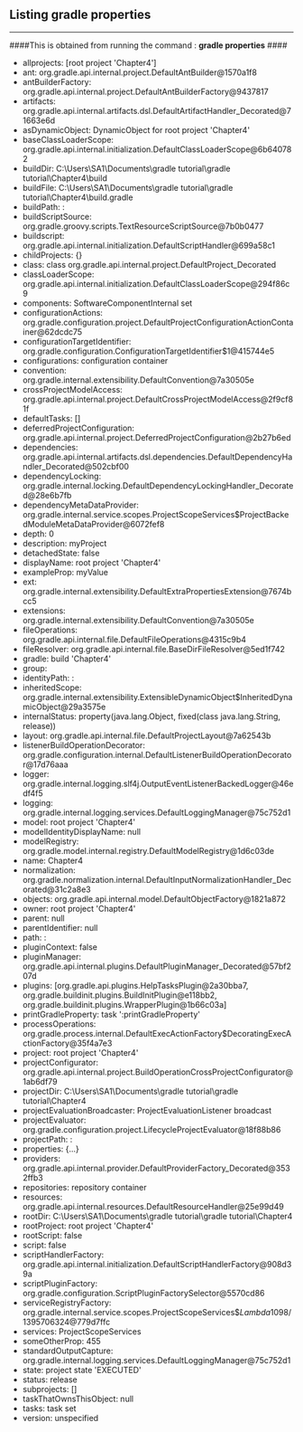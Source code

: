 ## Listing gradle properties ##

----

####This is obtained from running the command : **gradle properties** ####

* allprojects: [root project 'Chapter4']
* ant: org.gradle.api.internal.project.DefaultAntBuilder@1570a1f8
* antBuilderFactory: org.gradle.api.internal.project.DefaultAntBuilderFactory@9437817
* artifacts: org.gradle.api.internal.artifacts.dsl.DefaultArtifactHandler_Decorated@71663e6d
* asDynamicObject: DynamicObject for root project 'Chapter4'
* baseClassLoaderScope: org.gradle.api.internal.initialization.DefaultClassLoaderScope@6b640782
* buildDir: C:\Users\SA1\Documents\gradle tutorial\gradle tutorial\Chapter4\build
* buildFile: C:\Users\SA1\Documents\gradle tutorial\gradle tutorial\Chapter4\build.gradle
* buildPath: :
* buildScriptSource: org.gradle.groovy.scripts.TextResourceScriptSource@7b0b0477
* buildscript: org.gradle.api.internal.initialization.DefaultScriptHandler@699a58c1
* childProjects: {}
* class: class org.gradle.api.internal.project.DefaultProject_Decorated
* classLoaderScope: org.gradle.api.internal.initialization.DefaultClassLoaderScope@294f86c9
* components: SoftwareComponentInternal set
* configurationActions: org.gradle.configuration.project.DefaultProjectConfigurationActionContainer@62dcdc75
* configurationTargetIdentifier: org.gradle.configuration.ConfigurationTargetIdentifier$1@415744e5
* configurations: configuration container
* convention: org.gradle.internal.extensibility.DefaultConvention@7a30505e
* crossProjectModelAccess: org.gradle.api.internal.project.DefaultCrossProjectModelAccess@2f9cf81f
* defaultTasks: []
* deferredProjectConfiguration: org.gradle.api.internal.project.DeferredProjectConfiguration@2b27b6ed
* dependencies: org.gradle.api.internal.artifacts.dsl.dependencies.DefaultDependencyHandler_Decorated@502cbf00
* dependencyLocking: org.gradle.internal.locking.DefaultDependencyLockingHandler_Decorated@28e6b7fb
* dependencyMetaDataProvider: org.gradle.internal.service.scopes.ProjectScopeServices$ProjectBackedModuleMetaDataProvider@6072fef8
* depth: 0
* description: myProject
* detachedState: false
* displayName: root project 'Chapter4'
* exampleProp: myValue
* ext: org.gradle.internal.extensibility.DefaultExtraPropertiesExtension@7674bcc5
* extensions: org.gradle.internal.extensibility.DefaultConvention@7a30505e
* fileOperations: org.gradle.api.internal.file.DefaultFileOperations@4315c9b4
* fileResolver: org.gradle.api.internal.file.BaseDirFileResolver@5ed1f742
* gradle: build 'Chapter4'
* group:
* identityPath: :
* inheritedScope: org.gradle.internal.extensibility.ExtensibleDynamicObject$InheritedDynamicObject@29a3575e
* internalStatus: property(java.lang.Object, fixed(class java.lang.String, release))
* layout: org.gradle.api.internal.file.DefaultProjectLayout@7a62543b
* listenerBuildOperationDecorator: org.gradle.configuration.internal.DefaultListenerBuildOperationDecorator@17d76aaa
* logger: org.gradle.internal.logging.slf4j.OutputEventListenerBackedLogger@46edf4f5
* logging: org.gradle.internal.logging.services.DefaultLoggingManager@75c752d1
* model: root project 'Chapter4'
* modelIdentityDisplayName: null
* modelRegistry: org.gradle.model.internal.registry.DefaultModelRegistry@1d6c03de
* name: Chapter4
* normalization: org.gradle.normalization.internal.DefaultInputNormalizationHandler_Decorated@31c2a8e3
* objects: org.gradle.api.internal.model.DefaultObjectFactory@1821a872
* owner: root project 'Chapter4'
* parent: null
* parentIdentifier: null
* path: :
* pluginContext: false
* pluginManager: org.gradle.api.internal.plugins.DefaultPluginManager_Decorated@57bf207d
* plugins: [org.gradle.api.plugins.HelpTasksPlugin@2a30bba7, org.gradle.buildinit.plugins.BuildInitPlugin@e118bb2, org.gradle.buildinit.plugins.WrapperPlugin@1b66c03a]
* printGradleProperty: task ':printGradleProperty'
* processOperations: org.gradle.process.internal.DefaultExecActionFactory$DecoratingExecActionFactory@35f4a7e3
* project: root project 'Chapter4'
* projectConfigurator: org.gradle.api.internal.project.BuildOperationCrossProjectConfigurator@1ab6df79
* projectDir: C:\Users\SA1\Documents\gradle tutorial\gradle tutorial\Chapter4
* projectEvaluationBroadcaster: ProjectEvaluationListener broadcast
* projectEvaluator: org.gradle.configuration.project.LifecycleProjectEvaluator@18f88b86
* projectPath: :
* properties: {...}
* providers: org.gradle.api.internal.provider.DefaultProviderFactory_Decorated@3532ffb3
* repositories: repository container
* resources: org.gradle.api.internal.resources.DefaultResourceHandler@25e99d49
* rootDir: C:\Users\SA1\Documents\gradle tutorial\gradle tutorial\Chapter4
* rootProject: root project 'Chapter4'
* rootScript: false
* script: false
* scriptHandlerFactory: org.gradle.api.internal.initialization.DefaultScriptHandlerFactory@908d39a
* scriptPluginFactory: org.gradle.configuration.ScriptPluginFactorySelector@5570cd86
* serviceRegistryFactory: org.gradle.internal.service.scopes.ProjectScopeServices$$Lambda$1098/1395706324@779d7ffc
* services: ProjectScopeServices
* someOtherProp: 455
* standardOutputCapture: org.gradle.internal.logging.services.DefaultLoggingManager@75c752d1
* state: project state 'EXECUTED'
* status: release
* subprojects: []
* taskThatOwnsThisObject: null
* tasks: task set
* version: unspecified
  